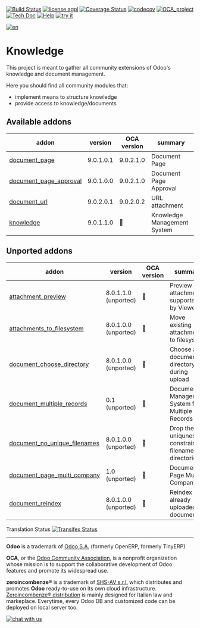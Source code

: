 [![Build Status](https://travis-ci.org/zeroincombenze/knowledge.svg?branch=9.0)](https://travis-ci.org/zeroincombenze/knowledge)
[![license agpl](https://img.shields.io/badge/licence-AGPL--3-blue.svg)](http://www.gnu.org/licenses/agpl-3.0.html)
[![Coverage Status](https://coveralls.io/repos/github/zeroincombenze/knowledge/badge.svg?branch=9.0)](https://coveralls.io/github/zeroincombenze/knowledge?branch=9.0)
[![codecov](https://codecov.io/gh/zeroincombenze/knowledge/branch/9.0/graph/badge.svg)](https://codecov.io/gh/zeroincombenze/knowledge/branch/9.0)
[![OCA_project](http://www.zeroincombenze.it/wp-content/uploads/ci-ct/prd/button-oca-9.svg)](https://github.com/OCA/knowledge/tree/9.0)
[![Tech Doc](http://www.zeroincombenze.it/wp-content/uploads/ci-ct/prd/button-docs-9.svg)](http://wiki.zeroincombenze.org/en/Odoo/9.0/dev)
[![Help](http://www.zeroincombenze.it/wp-content/uploads/ci-ct/prd/button-help-9.svg)](http://wiki.zeroincombenze.org/en/Odoo/9.0/man/)
[![try it](http://www.zeroincombenze.it/wp-content/uploads/ci-ct/prd/button-try-it-9.svg)](http://erp9.zeroincombenze.it)


































































[![en](http://www.shs-av.com/wp-content/en_US.png)](http://wiki.zeroincombenze.org/it/Odoo/7.0/man)

Knowledge
=========

This project is meant to gather all community extensions of Odoo's knowledge and document management.

Here you should find all community modules that:

- implement means to structure knowledge
- provide access to knowledge/documents

[//]: # (addons)


Available addons
----------------
addon | version | OCA version | summary
--- | --- | --- | ---
[document_page](document_page/) | 9.0.1.0.1 | 9.0.2.1.0 | Document Page
[document_page_approval](document_page_approval/) | 9.0.1.0.0 | 9.0.2.1.0 | Document Page Approval
[document_url](document_url/) | 9.0.2.0.1 | 9.0.2.0.2 | URL attachment
[knowledge](knowledge/) | 9.0.1.1.0 | :repeat: | Knowledge Management System


Unported addons
---------------
addon | version | OCA version | summary
--- | --- | --- | ---
[attachment_preview](attachment_preview/) | 8.0.1.1.0 (unported) | :repeat: | Preview attachments supported by Viewer.js
[attachments_to_filesystem](attachments_to_filesystem/) | 8.0.1.0.0 (unported) | :repeat: | Move existing attachments to filesystem
[document_choose_directory](document_choose_directory/) | 8.0.1.0.0 (unported) | :repeat: | Choose a document's directory during upload
[document_multiple_records](document_multiple_records/) | 0.1 (unported) | :repeat: | Document Management System for Multiple Records
[document_no_unique_filenames](document_no_unique_filenames/) | 8.0.1.0.0 (unported) | :repeat: | Drop the uniquness constraint on filenames for directories
[document_page_multi_company](document_page_multi_company/) | 1.0 (unported) | :repeat: | Document Page Multi-Company
[document_reindex](document_reindex/) | 8.0.1.0.0 (unported) | :repeat: | Reindex your already uploaded documents

[//]: # (end addons)

Translation Status
[![Transifex Status](https://www.transifex.com/projects/p/OCA-knowledge-9-0/chart/image_png)](https://www.transifex.com/projects/p/OCA-knowledge-9-0)

[//]: # (copyright)

----

**Odoo** is a trademark of [Odoo S.A.](https://www.odoo.com/) (formerly OpenERP, formerly TinyERP)

**OCA**, or the [Odoo Community Association](http://odoo-community.org/), is a nonprofit organization whose
mission is to support the collaborative development of Odoo features and
promote its widespread use.

**zeroincombenze®** is a trademark of [SHS-AV s.r.l.](http://www.shs-av.com/)
which distributes and promotes **Odoo** ready-to-use on its own cloud infrastructure.
[Zeroincombenze® distribution](http://wiki.zeroincombenze.org/en/Odoo)
is mainly designed for Italian law and markeplace.
Everytime, every Odoo DB and customized code can be deployed on local server too.

[//]: # (end copyright)

[![chat with us](https://www.shs-av.com/wp-content/chat_with_us.gif)](https://tawk.to/85d4f6e06e68dd4e358797643fe5ee67540e408b)
